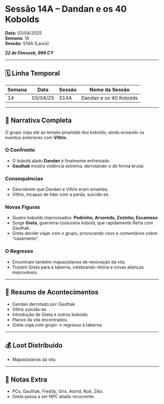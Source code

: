 # Sessão 14A – Dandan e os 40 Kobolds  
**Data:** 03/04/2025  
**Semana:** 14  
**Sessão:** S14A (Laura)  

***22 de Fireseek, 999 CY***

---
## 🗓 Linha Temporal
| Semana | Data      | Sessão | Nome da Sessão               |
|--------|-----------|--------|-------------------------------|
| 14     | 03/04/25  | S14A   | Dandan e os 40 Kobolds        |

---

## 📖 Narrativa Completa
O grupo viaja até ao templo piramidal dos kobolds, ainda ecoando os eventos anteriores com **Viltrix**.  

### O Confronto
- O kobold alado **Dandan** é finalmente enfrentado.  
- **Gauthak** mostra violência extrema, derrotando-o de forma brutal.  

### Consequências
- Descobrem que Dandan e Viltrix eram amantes.  
- Viltrix, incapaz de lidar com a perda, suicida-se.  

### Novas Figuras
- Quatro kobolds improvisados: **Pedrinho, Arvoredo, Zezinho, Escamoso**.  
- Surge **Greta**, guerreira-costureira kobold, que rapidamente flerta com Gauthak.  
- Greta decide viajar com o grupo, provocando risos e comentários sobre “casamento”.  

### O Regresso
- Encontram também mapas/planos de renovação da vila.  
- Trazem Greta para a taberna, celebrando vitória e novas alianças improváveis.  

---

## 🎲 Resumo de Acontecimentos
- Dandan derrotado por Gauthak.  
- Viltrix suicida-se.  
- Introdução de Greta e outros kobolds.  
- Planos da vila encontrados.  
- Greta viaja com grupo → regresso à taberna.  

---

## 💰 Loot Distribuído
- Mapas/planos da vila.  

---

## 🧾 Notas Extra
- PCs: Gauthak, Freddy, Grix, Astrid, Nuk, Ziks.  
- Greta passa a ser NPC aliado recorrente.  
